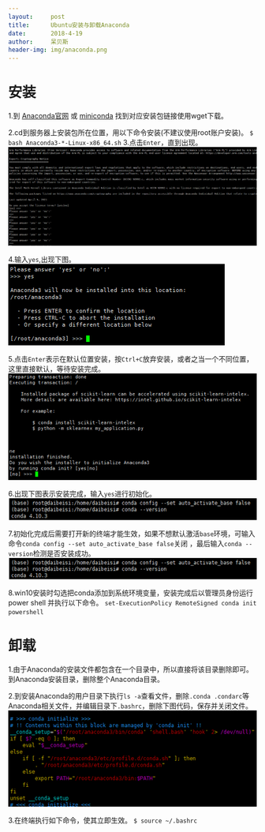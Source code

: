 ```yaml
---
layout:     post
title:      Ubuntu安装与卸载Anaconda
date:       2018-4-19
author:     呆贝斯
header-img: img/anaconda.png
---
```

# 安装
1.到 [Anaconda官网](https://www.anaconda.com/distribution/) 或 
[miniconda](https://docs.conda.io/en/latest/miniconda.html) 找到对应安装包链接使用wget下载。

2.cd到服务器上安装包所在位置，用以下命令安装(不建议使用root账户安装)。
    ```
    $ bash Anaconda3-*-Linux-x86_64.sh
    ```
3.点击`Enter`，直到出现。
    ![](/img/Anaconda_install_1.png)

4.输入`yes`,出现下图。
    ![](/img/Anaconda_install_2.png)

5.点击`Enter`表示在默认位置安装，按`Ctrl+C`放弃安装，或者之当一个不同位置，这里直接默认，等待安装完成。
    ![](/img/Anaconda_install_3.png)

6.出现下图表示安装完成，输入`yes`进行初始化。
    ![](/img/Anaconda_install_5.png)

7.初始化完成后需要打开新的终端才能生效，如果不想默认激活`base`环境，可输入命令`conda config --set auto_activate_base false`关闭 ，最后输入`conda --version`检测是否安装成功。
    ![](/img/Anaconda_install_5.png)

8.win10安装时勾选把conda添加到系统环境变量，安装完成后以管理员身份运行 power shell 并执行以下命令。
    ```
    set-ExecutionPolicy RemoteSigned
    conda init powershell
    ```

# 卸载
1.由于Anaconda的安装文件都包含在一个目录中，所以直接将该目录删除即可。到Anaconda安装目录，删除整个Anaconda目录。

2.到安装Anaconda的用户目录下执行`ls -a`查看文件，删除`.conda .condarc`等Anaconda相关文件，并编辑目录下`.bashrc`，删除下图代码，保存并关闭文件。
    ![](/img/Anaconda_delete_1.png)

3.在终端执行如下命令，使其立即生效。
    ```
    $ source ~/.bashrc
    ```
